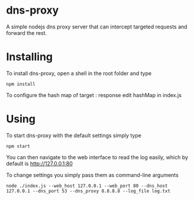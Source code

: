 dns-proxy
=========

A simple nodejs dns proxy server that can intercept targeted requests and forward the rest.

Installing
==========

To install dns-proxy, open a shell in the root folder and type
```
npm install
```

To configure the hash map of target : response edit hashMap in index.js

Using
=====

To start dns-proxy with the default settings simply type
```
npm start
```

You can then navigate to the web interface to read the log easily, which by default is http://127.0.0.1:80

To change settings you simply pass them as command-line arguments
```
node ./index.js --web_host 127.0.0.1 --web_port 80 --dns_host 127.0.0.1 --dns_port 53 --dns_proxy 8.8.8.8 --log_file log.txt
```